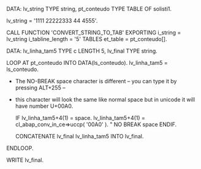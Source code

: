
DATA:
  lv_string   TYPE string,
  pt_conteudo TYPE TABLE OF solisti1.

lv_string = '1111 22222333  44 4555'.

CALL FUNCTION 'CONVERT_STRING_TO_TAB'
  EXPORTING
    i_string         = lv_string
    i_tabline_length = '5'
  TABLES
    et_table         = pt_conteudo[].

DATA: lv_linha_tam5 TYPE c LENGTH 5,
      lv_final      TYPE string.

LOOP AT pt_conteudo INTO DATA(ls_conteudo).
  lv_linha_tam5 = ls_conteudo.

* The NO-BREAK space character is different – you can type it by pressing ALT+255 –
* this character will look the same like normal space but in unicode it will have number U+00A0.

  IF lv_linha_tam5+4(1) = space.
    lv_linha_tam5+4(1) = cl_abap_conv_in_ce=>uccp( '00A0' ).  " NO BREAK space
  ENDIF.

  CONCATENATE lv_final lv_linha_tam5 INTO lv_final.

ENDLOOP.

WRITE lv_final.